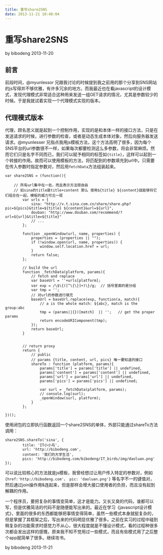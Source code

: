 ```yaml
---
title: 重写share2SNS
date: 2013-11-21 10:48:04
---
```

重写share2SNS
===

by bibodeng 2013-11-20

## 前言

前段时间，@myunlessor 兄跟我讨论的时候提到我之前用的那个分享到SNS网站的js写得并不够优雅，有许多冗余的地方。而我最近也在看javascript的设计模式，发现代理模式非常适合这种用来发送一组GET请求的情况，尤其是参数较少的时候。于是我就试着实现一个代理模式实现的版本。

## 代理模式版本

代理，顾名思义就是起到一个控制作用，实现的是和本体一样的接口方法，只是在发送请求的时候，进行参数的检查，或者是动态生成本体对象，然后向服务器发送请求。@myunlesser 兄指点我用js模板方法，这个方法高明了很多，因为每个SNS平台的url参数很不一样，如果每次都要检测这么多参数，将会非常麻烦。然而它们只是名字不同而已，我们可以赋予相同的标签如`{title}`，这样可以起到一个转接的作用。故而可以使用模板的方法，将匹配到的参数填充到url中。只需要在传入参数时指定参数对，然后用`fetchData`方法组装起来。

    var share2SNS = (function(){
	
	    // 所有url集中在一处，而且表示方法很自由
	    // 如sina的title是title+content 那么 使用${title} ${content}就能够将它们组合在一起，模板的威力可见一斑
        	var urls = {
        		sina: "http://v.t.sina.com.cn/share/share.php?pic=${pics}&title=${title} ${content}&url=${url}",
        		douban: "http://www.douban.com/recommend/?url=${url}&title=${title}"
        		// ...
        	};
        	
        	function _openWindow(url, name, properties) {
        		properties = (properties || "");
        		if (!window.open(url, name, properties)) {
        			window.self.location.href = url;
        		}
        		return false;
        	};
        	
        	// build the url 
        	function _fetchData(platform, params){
        		// fetch and replace
        		var baseUrl = ''+urls[platform];
        		var exp = /\$\{([^\{\}]+)\}/g;  // 括号里面的是分组
        		var tmp = '';
        		// 对url的参数进行填充
        		baseUrl = baseUrl.replace(exp, function(a, match){	
        		    // a is the whole match: ${abc}, match is the group:abc
        			tmp = (params||{})[match]  || '';	// get the proper params
        			return encodeURIComponent(tmp);	
        		});
        		return baseUrl;
        	}
        	
        	
        	// return proxy
        	return {
        		// public 
        		// params {title, content, url, pics} 唯一要知道的接口
        		shareTo : function (platform, params){
        			params['title'] = params['title'] || undefined, 
        			params['content'] = params['content'] || undefined,
        			params['url'] = params['url'] || undefined,
        			params['pics'] = params['pics'] || undefined;
        			
        			var surl = _fetchData(platform, params);
        			// console.log(surl);
        			_openWindow(surl, platform);
        		}
        	};
        	
    })();

使用闭包的立即执行函数返回一个share2SNS的单体，外部只能通过shareTo方法调用：

    share2SNS.shareTo('sina', {
        	title: 'IT小小鸟',
        	url: 'http://bibodeng.com',
        	content: '我们的大学生活',
        	pics: 'http://bibodeng.com/bibodeng/IT_birds/img/daoluan.png'
    });

可以说比较核心的方法就是js模板，我曾经想过让用户传入特定的参数对，例如`{href:'http://bibodeng.com'， pic: 'daoluan.png'}` 等名字不一的键值对，然后通过join操作用&连起来，但是那样会增大接口使用者的负担，而且没有起到解耦的作用。

一个程序员，要把复杂的事情变简单，这才是能力。又长又臭的代码，谁都可以写，但是优雅简洁的代码不是随便能写出来的。最近在学习《javascript设计模式》，里面的很多的东西都能够把事情变得简单，虽然一些模式本身就挺复杂的，但是掌握了其框架之后，写出来的代码明显优雅了很多。之前在实习的过程中碰到稍复杂的功能需求时感觉力不从心，很大程度就是不懂设计模式，看的过程种很多次都会发出这样的感慨，原来我不知不觉用过一些模式，而且有些模式用了之后整个app就简单了很多。继续攻书。

by bibodeng 2013-11-21